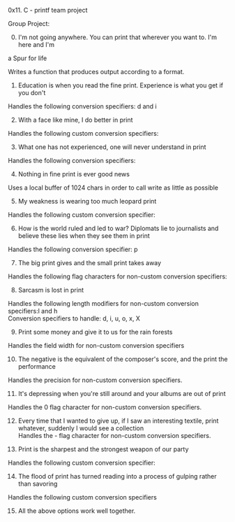 0x11. C - printf team project


Group Project:                                                                      

                                                                                   

0. I'm not going anywhere. You can print that wherever you want to. I'm here and I'm

 a Spur for life                                                                    

Writes a function that produces output according to a format.

1. Education is when you read the fine print. Experience is what you get if you don't 

Handles the following conversion specifiers:
d and  i

2. With a face like mine, I do better in print                                      

Handles the following custom conversion specifiers:

3. What one has not experienced, one will never understand in print                

Handles the following conversion specifiers:

4. Nothing in fine print is ever good news                                          

Uses a local buffer of 1024 chars in order to call write as little as possible

5. My weakness is wearing too much leopard print

Handles the following custom conversion specifier:

6. How is the world ruled and led to war? Diplomats lie to journalists and believe these lies when they see them in print

Handles the following conversion specifier: p

7. The big print gives and the small print takes away

Handles the following flag characters for non-custom conversion specifiers:

8. Sarcasm is lost in print

Handles the following length modifiers for non-custom conversion specifiers:l and h                                                                                 
Conversion specifiers to handle: d, i, u, o, x, X

9. Print some money and give it to us for the rain forests                          

Handles the field width for non-custom conversion specifiers

10. The negative is the equivalent of the composer's score, and the print the performance

Handles the precision for non-custom conversion specifiers.

11. It's depressing when you're still around and your albums are out of print

Handles the 0 flag character for non-custom conversion specifiers.                  

12. Every time that I wanted to give up, if I saw an interesting textile, print whatever, suddenly I would see a collection                                            
Handles the - flag character for non-custom conversion specifiers.

13. Print is the sharpest and the strongest weapon of our party

Handles the following custom conversion specifier:

14. The flood of print has turned reading into a process of gulping rather than savoring

Handles the following custom conversion specifiers

15. All the above options work well together.
